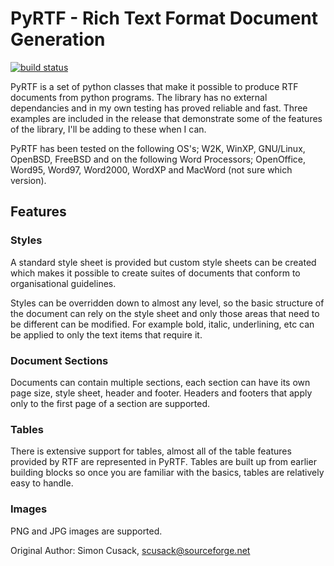 # PyRTF - Rich Text Format Document Generation 

[![build status][1]][2]

PyRTF is a set of python classes that make it possible to produce RTF documents from python programs. The library has no external dependancies and in my own testing has proved reliable and fast. Three examples are included in the release that demonstrate some of the features of the library, I'll be adding to these when I can.

PyRTF has been tested on the following OS's; W2K, WinXP, GNU/Linux, OpenBSD, FreeBSD and on the following Word Processors; OpenOffice, Word95, Word97, Word2000, WordXP and MacWord (not sure which version).

## Features

### Styles

A standard style sheet is provided but custom style sheets can be created which makes it possible to create suites of documents that conform to organisational guidelines.

Styles can be overridden down to almost any level, so the basic structure of the document can rely on the style sheet and only those areas that need to be different can be modified. For example bold, italic, underlining, etc can be applied to only the text items that require it.

### Document Sections

Documents can contain multiple sections, each section can have its own page size, style sheet, header and footer. Headers and footers that apply only to the first page of a section are supported.

### Tables

There is extensive support for tables, almost all of the table features provided by RTF are represented in PyRTF. Tables are built up from earlier building blocks so once you are familiar with the basics, tables are relatively easy to handle.

### Images

PNG and JPG images are supported.

Original Author: Simon Cusack, scusack@sourceforge.net

[1]: https://ci.appveyor.com/api/projects/status/github/xoviat/pyrtf?branch=master&svg=true
[2]: https://ci.appveyor.com/project/xoviat/pyrtf
